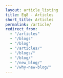 ```yaml
---
layout: article_listing
title: Eq8 - Articles
short_title: Articles
permalink: /article/
redirect_from:
  - "/articles"
  - "/blogs"
  - "/blog"
  - "/articles/"
  - "/blogs/"
  - "/blog/"
  - "/new_blog/"
  - "/why-new-blog/"
---
```

